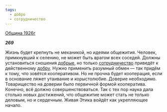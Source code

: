 ```yaml
---
tags:
  - добро
  - сотрудничество
---
```

[Община 1926г](https://127.0.0.1:4002/agni/1926)

___269___

Жизнь будет крепнуть не механикой, но идеями общежития. Человек, примкнувший к селению, не может быть врагом всех соседей. Должны установиться сношения [добрые](../../../tags/#добро), но только [сотрудничество](../../../tags/#сотрудничество) приведёт к действенному [добру](../../../tags/#добро). Нужно применить разумный обмен — так придём к тому, что зовётся кооперативом. Но не прочна будет кооперация, если в основание ляжет утаивание и корыстолюбие. Доверие необходимо. Товарищество на доверии было первичной формой кооператива. Конечно, всё должно совершенствоваться. Так с тех пор наука дала столько новых достижений, что общежитие может стать не только деловым, но и сердечным. Живая Этика войдёт как укрепляющее начало.   

